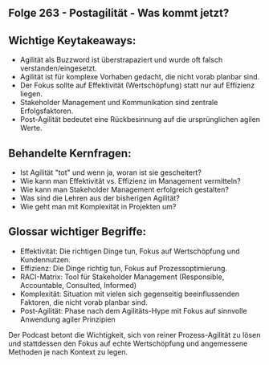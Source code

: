 ## Folge 263 - Postagilität - Was kommt jetzt?

## Wichtige Keytakeaways:
- Agilität als Buzzword ist überstrapaziert und wurde oft falsch verstanden/eingesetzt.
- Agilität ist für komplexe Vorhaben gedacht, die nicht vorab planbar sind.
- Der Fokus sollte auf Effektivität (Wertschöpfung) statt nur auf Effizienz liegen.
- Stakeholder Management und Kommunikation sind zentrale Erfolgsfaktoren.
- Post-Agilität bedeutet eine Rückbesinnung auf die ursprünglichen agilen Werte.

## Behandelte Kernfragen:
- Ist Agilität "tot" und wenn ja, woran ist sie gescheitert?
- Wie kann man Effektivität vs. Effizienz im Management vermitteln?
- Wie kann man Stakeholder Management erfolgreich gestalten?
- Was sind die Lehren aus der bisherigen Agilität?
- Wie geht man mit Komplexität in Projekten um?

## Glossar wichtiger Begriffe:
- Effektivität: Die richtigen Dinge tun, Fokus auf Wertschöpfung und Kundennutzen.
- Effizienz: Die Dinge richtig tun, Fokus auf Prozessoptimierung.
- RACI-Matrix: Tool für Stakeholder Management (Responsible, Accountable, Consulted, Informed)
- Komplexität: Situation mit vielen sich gegenseitig beeinflussenden Faktoren, die nicht vorab planbar sind.
- Post-Agilität: Phase nach dem Agilitäts-Hype mit Fokus auf sinnvolle Anwendung agiler Prinzipien

Der Podcast betont die Wichtigkeit, sich von reiner Prozess-Agilität zu lösen und stattdessen den Fokus auf echte Wertschöpfung und angemessene Methoden je nach Kontext zu legen.
